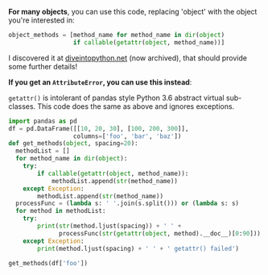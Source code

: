 **For many objects**, you can use this code, replacing 'object' with the object you're interested in:

```py
object_methods = [method_name for method_name in dir(object)
                  if callable(getattr(object, method_name))]
```

I discovered it at [diveintopython.net][1] (now archived), that should provide some further details!

**If you get an `AttributeError`, you can use this instead**:

`getattr()` is intolerant of pandas style Python 3.6 abstract virtual sub-classes.  This code does the same as above and ignores exceptions.

```py
import pandas as pd
df = pd.DataFrame([[10, 20, 30], [100, 200, 300]],
                  columns=['foo', 'bar', 'baz'])
def get_methods(object, spacing=20):
  methodList = []
  for method_name in dir(object):
    try:
        if callable(getattr(object, method_name)):
            methodList.append(str(method_name))
    except Exception:
        methodList.append(str(method_name))
  processFunc = (lambda s: ' '.join(s.split())) or (lambda s: s)
  for method in methodList:
    try:
        print(str(method.ljust(spacing)) + ' ' +
              processFunc(str(getattr(object, method).__doc__)[0:90]))
    except Exception:
        print(method.ljust(spacing) + ' ' + ' getattr() failed')

get_methods(df['foo'])
```

  [1]: https://web.archive.org/web/20180901124519/http://www.diveintopython.net/power_of_introspection/index.html

